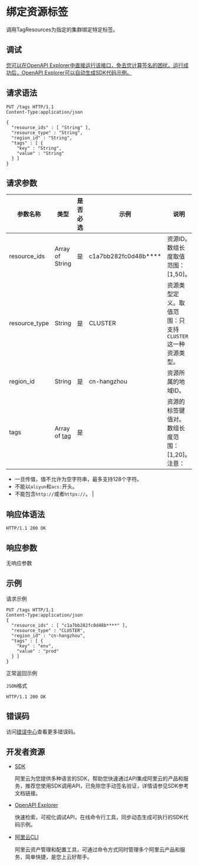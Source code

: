 # 绑定资源标签

调用TagResources为指定的集群绑定特定标签。

## 调试

[您可以在OpenAPI Explorer中直接运行该接口，免去您计算签名的困扰。运行成功后，OpenAPI Explorer可以自动生成SDK代码示例。](https://api.aliyun.com/#product=CS&api=TagResources&type=ROA&version=2015-12-15)

## 请求语法

```
PUT /tags HTTP/1.1
Content-Type:application/json

{
  "resource_ids" : [ "String" ],
  "resource_type" : "String",
  "region_id" : "String",
  "tags" : [ {
    "key" : "String",
    "value" : "String"
  } ]
}
```

## 请求参数

|参数名称|类型|是否必选|示例|说明|
|----|--|----|--|--|
|resource\_ids|Array of String|是|c1a7bb282fc0d48b\*\*\*\*|资源ID。数组长度取值范围：\[1,50\]。 |
|resource\_type|String|是|CLUSTER|资源类型定义。取值范围：只支持`CLUSTER`这一种资源类型。 |
|region\_id|String|是|cn-hangzhou|资源所属的地域ID。 |
|tags|Array of [tag](/cn.zh-CN/API参考/通用数据结构.md)|是| |资源的标签键值对。数组长度范围：\[1,20\]。注意：

 -   一旦传值，值不允许为空字符串，最多支持128个字符。
-   不能以`aliyun`和`acs:`开头。
-   不能包含`http://`或者`https://`。 |

## 响应体语法

```
HTTP/1.1 200 OK
```

## 响应参数

无响应参数

## 示例

请求示例

```
PUT /tags HTTP/1.1 
Content-Type:application/json
{
  "resource_ids" : [ "c1a7bb282fc0d48b****" ],
  "resource_type" : "CLUSTER",
  "region_id" : "cn-hangzhou",
  "tags" : [ {
    "key" : "env",
    "value" : "prod"
  } ]
}
```

正常返回示例

`JSON`格式

```
HTTP/1.1 200 OK
```

## 错误码

访问[错误中心](https://error-center.aliyun.com/status/product/CS)查看更多错误码。

## 开发者资源

-   [SDK](https://next.api.aliyun.com/api-tools/sdk/CS?version=2015-12-15&)

    阿里云为您提供多种语言的SDK，帮助您快速通过API集成阿里云的产品和服务，推荐您使用SDK调用API，已免除您手动签名验证，详情请参见SDK参考文档链接。

-   [OpenAPI Explorer](https://next.api.aliyun.com/api/CS/2015-12-15/TagResources)

    快速检索，可视化调试API，在线命令行工具，同步动态生成可执行的SDK代码示例。

-   [阿里云CLI](https://github.com/aliyun/aliyun-cli)

    阿里云资产管理和配置工具，可通过命令方式同时管理多个阿里云产品和服务，简单快捷，是您上云好帮手。


